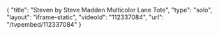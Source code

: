 {
    "title": "Steven by Steve Madden Multicolor Lane Tote",
    "type": "solo",
    "layout": "iframe-static",
    "videoId": "112337084",
    "url": "\/tvpembed\/112337084"
}